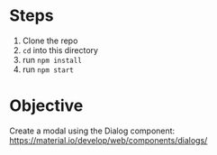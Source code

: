 # Steps

1. Clone the repo
1. `cd` into this directory
1. run `npm install`
1. run `npm start`

# Objective

Create a modal using the Dialog component: https://material.io/develop/web/components/dialogs/
